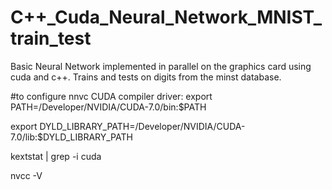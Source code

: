 C++_Cuda_Neural_Network_MNIST_train_test
===================

Basic Neural Network implemented in parallel on the graphics card using cuda and c++. Trains and tests on digits from the minst database.


#to configure nnvc CUDA compiler driver:
export PATH=/Developer/NVIDIA/CUDA-7.0/bin:$PATH

export DYLD_LIBRARY_PATH=/Developer/NVIDIA/CUDA-7.0/lib:$DYLD_LIBRARY_PATH

kextstat | grep -i cuda

nvcc -V

